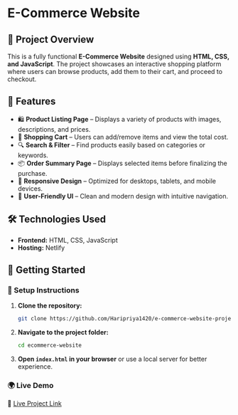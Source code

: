 # E-Commerce Website

## 📌 Project Overview
This is a fully functional **E-Commerce Website** designed using **HTML, CSS, and JavaScript**. The project showcases an interactive shopping platform where users can browse products, add them to their cart, and proceed to checkout.

## 🎯 Features
- 🛍️ **Product Listing Page** – Displays a variety of products with images, descriptions, and prices.
- 🛒 **Shopping Cart** – Users can add/remove items and view the total cost.
- 🔍 **Search & Filter** – Find products easily based on categories or keywords.
- 📦 **Order Summary Page** – Displays selected items before finalizing the purchase.
- 📱 **Responsive Design** – Optimized for desktops, tablets, and mobile devices.
- 🎨 **User-Friendly UI** – Clean and modern design with intuitive navigation.

## 🛠️ Technologies Used
- **Frontend:** HTML, CSS, JavaScript
- **Hosting:** Netlify

## 🚀 Getting Started
### 🔧 Setup Instructions
1. **Clone the repository:**
   ```bash
   git clone https://github.com/Haripriya1420/e-commerce-website-project.git
   ```
2. **Navigate to the project folder:**
   ```bash
   cd ecommerce-website
   ```
3. **Open `index.html` in your browser** or use a local server for better experience.

### 🌍 Live Demo
🔗 [Live Project Link](https://carafashions.netlify.app/)

